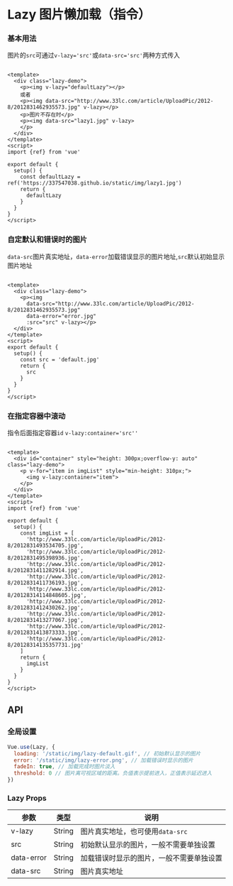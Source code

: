 <!-- Created by 337547038 on 2021/7/6 0006. -->

# Lazy 图片懒加载（指令）

### 基本用法

图片的`src`可通过`v-lazy='src'`或`data-src='src'`两种方式传入

```vue demo

<template>
  <div class="lazy-demo">
    <p><img v-lazy="defaultLazy"></p>
    或者
    <p><img data-src="http://www.33lc.com/article/UploadPic/2012-8/2012831462935573.jpg" v-lazy></p>
    <p>图片不存在时</p>
    <p><img data-src="lazy1.jpg" v-lazy>
    </p>
  </div>
</template>
<script>
import {ref} from 'vue'

export default {
  setup() {
    const defaultLazy = ref('https://337547038.github.io/static/img/lazy1.jpg')
    return {
      defaultLazy
    }
  }
}
</script>

```

### 自定默认和错误时的图片

`data-src`图片真实地址，`data-error`加载错误显示的图片地址,`src`默认初始显示图片地址

```vue demo

<template>
  <div class="lazy-demo">
    <p><img
      data-src="http://www.33lc.com/article/UploadPic/2012-8/2012831462935573.jpg"
      data-error="error.jpg"
      :src="src" v-lazy></p>
  </div>
</template>
<script>
export default {
  setup() {
    const src = 'default.jpg'
    return {
      src
    }
  }
}
</script>
```

### 在指定容器中滚动

指令后面指定容器`id` `v-lazy:container='src''`

```vue demo

<template>
  <div id="container" style="height: 300px;overflow-y: auto" class="lazy-demo">
    <p v-for="item in imgList" style="min-height: 310px;">
      <img v-lazy:container="item">
    </p>
  </div>
</template>
<script>
import {ref} from 'vue'

export default {
  setup() {
    const imgList = [
      'http://www.33lc.com/article/UploadPic/2012-8/2012831493534705.jpg',
      'http://www.33lc.com/article/UploadPic/2012-8/2012831495398936.jpg',
      'http://www.33lc.com/article/UploadPic/2012-8/2012831411282914.jpg',
      'http://www.33lc.com/article/UploadPic/2012-8/2012831411736193.jpg',
      'http://www.33lc.com/article/UploadPic/2012-8/20128314114848605.jpg',
      'http://www.33lc.com/article/UploadPic/2012-8/2012831412430262.jpg',
      'http://www.33lc.com/article/UploadPic/2012-8/2012831413277067.jpg',
      'http://www.33lc.com/article/UploadPic/2012-8/2012831413873333.jpg',
      'http://www.33lc.com/article/UploadPic/2012-8/20128314135357731.jpg'
    ]
    return {
      imgList
    }
  }
}
</script>
```

## API

### 全局设置

```javascript
Vue.use(Lazy, {
  loading: '/static/img/lazy-default.gif', // 初始默认显示的图片
  error: '/static/img/lazy-error.png', // 加载错误时显示的图片
  fadeIn: true, // 加载完成时图片淡入
  threshold: 0 // 图片离可视区域的距离。负值表示提前进入，正值表示延迟进入
})
```

### Lazy Props

|参数|类型|说明|
|----------|--------------|--------|
|v-lazy         | String         |图片真实地址，也可使用`data-src`|
|src            | String         |初始默认显示的图片，一般不需要单独设置|
|data-error     | String         |加载错误时显示的图片，一般不需要单独设置|
|data-src       | String         |图片真实地址|
